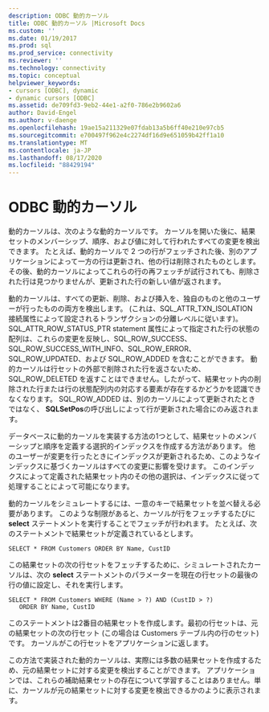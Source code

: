```yaml
---
description: ODBC 動的カーソル
title: ODBC 動的カーソル |Microsoft Docs
ms.custom: ''
ms.date: 01/19/2017
ms.prod: sql
ms.prod_service: connectivity
ms.reviewer: ''
ms.technology: connectivity
ms.topic: conceptual
helpviewer_keywords:
- cursors [ODBC], dynamic
- dynamic cursors [ODBC]
ms.assetid: de709fd3-9eb2-44e1-a2f0-786e2b9602a6
author: David-Engel
ms.author: v-daenge
ms.openlocfilehash: 19ae15a211329e07fdab13a5b6ff40e210e97cb5
ms.sourcegitcommit: e700497f962e4c2274df16d9e651059b42ff1a10
ms.translationtype: MT
ms.contentlocale: ja-JP
ms.lasthandoff: 08/17/2020
ms.locfileid: "88429194"
---
```

# <a name="odbc-dynamic-cursors"></a>ODBC 動的カーソル
動的カーソルは、次のような動的カーソルです。 カーソルを開いた後に、結果セットのメンバーシップ、順序、および値に対して行われたすべての変更を検出できます。 たとえば、動的カーソルで 2 つの行がフェッチされた後、別のアプリケーションによって一方の行は更新され、他の行は削除されたものとします。 その後、動的カーソルによってこれらの行の再フェッチが試行されても、削除された行は見つかりませんが、更新された行の新しい値が返されます。  
  
 動的カーソルは、すべての更新、削除、および挿入を、独自のものと他のユーザーが行ったものの両方を検出します。 (これは、SQL_ATTR_TXN_ISOLATION 接続属性によって設定されるトランザクションの分離レベルに従います)。SQL_ATTR_ROW_STATUS_PTR statement 属性によって指定された行の状態の配列は、これらの変更を反映し、SQL_ROW_SUCCESS、SQL_ROW_SUCCESS_WITH_INFO、SQL_ROW_ERROR、SQL_ROW_UPDATED、および SQL_ROW_ADDED を含むことができます。 動的カーソルは行セットの外部で削除された行を返さないため、SQL_ROW_DELETED を返すことはできません。したがって、結果セット内の削除された行または行の状態配列内の対応する要素が存在するかどうかを認識できなくなります。 SQL_ROW_ADDED は、別のカーソルによって更新されたときではなく、 **SQLSetPos**の呼び出しによって行が更新された場合にのみ返されます。  
  
 データベースに動的カーソルを実装する方法の1つとして、結果セットのメンバーシップと順序を定義する選択的インデックスを作成する方法があります。 他のユーザーが変更を行ったときにインデックスが更新されるため、このようなインデックスに基づくカーソルはすべての変更に影響を受けます。 このインデックスによって定義された結果セット内のその他の選択は、インデックスに従って処理することによって可能になります。  
  
 動的カーソルをシミュレートするには、一意のキーで結果セットを並べ替える必要があります。 このような制限があると、カーソルが行をフェッチするたびに **select** ステートメントを実行することでフェッチが行われます。 たとえば、次のステートメントで結果セットが定義されているとします。  
  
```  
SELECT * FROM Customers ORDER BY Name, CustID  
```  
  
 この結果セットの次の行セットをフェッチするために、シミュレートされたカーソルは、次の **select** ステートメントのパラメーターを現在の行セットの最後の行の値に設定し、それを実行します。  
  
```  
SELECT * FROM Customers WHERE (Name > ?) AND (CustID > ?)  
   ORDER BY Name, CustID  
```  
  
 このステートメントは2番目の結果セットを作成します。最初の行セットは、元の結果セットの次の行セット (この場合は Customers テーブル内の行のセット) です。 カーソルがこの行セットをアプリケーションに返します。  
  
 この方法で実装された動的カーソルは、実際には多数の結果セットを作成するため、元の結果セットに対する変更を検出することができます。 アプリケーションでは、これらの補助結果セットの存在について学習することはありません。単に、カーソルが元の結果セットに対する変更を検出できるかのように表示されます。
